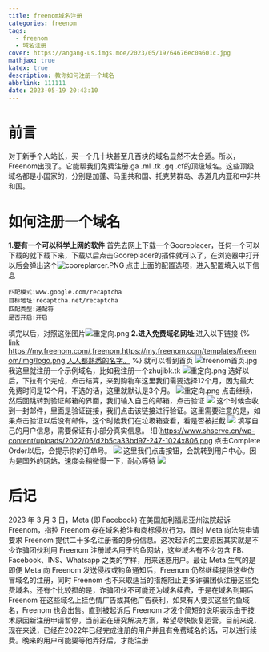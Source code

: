 ```yaml
---
title: freenom域名注册
categories: freenom
tags:
  - freenom
  - 域名注册
cover: https://angang-us.imgs.moe/2023/05/19/64676ec0a601c.jpg
mathjax: true
katex: true
description: 教你如何注册一个域名
abbrlink: 111111
date: 2023-05-19 20:43:10
---
```

# 前言
对于新手个人站长，买一个几十块甚至几百块的域名显然不太合适。所以，Freenom出现了。它能帮我们免费注册.ga .ml .tk .gq .cf的顶级域名。这些顶级域名都是小国家的，分别是加蓬、马里共和国、托克劳群岛、赤道几内亚和中非共和国。
# 如何注册一个域名
**1.要有一个可以科学上网的软件**
首先去网上下载一个Gooreplacer，任何一个可以下载的就下载下来，下载以后点击Gooreplacer的插件就可以了，在浏览器中打开以后会弹出这个![cooreplarcer.PNG](https://angang-us.imgs.moe/2023/05/19/6467718038da3.png)
点击上面的配置选项，进入配置填入以下信息
`````
匹配模式:www.google.com/recaptcha
目标地址:recaptcha.net/recaptcha
匹配类型:通配符
是否开启:开启
`````
填完以后，对照这张图片![重定向.png](https://angang-us.imgs.moe/2023/05/20/646831d25488d.png)
**2.进入免费域名网址**
进入以下链接
{% link https://my.freenom.com/,freenom,https://my.freenom.com/templates/freenom/img/logo.png,人人都熟悉的名字。 %}
就可以看到首页
![freenom首页.jpg](https://cdn-us.imgs.moe/2023/05/20/646840579245f.jpg)
我这里就注册一个示例域名，比如我注册一个zhujibk.tk
![重定向.png](https://www.shserve.cn/wp-content/uploads/2022/06/d2b5ca33bd97-242.png)
选好以后，下拉有个完成，点击结算，来到购物车这里我们需要选择12个月，因为最大免费时间是12个月。不选的话，这里就默认是3个月。
![重定向.png](https://www.shserve.cn/wp-content/uploads/2022/06/d2b5ca33bd97-244-1024x595.png)
点击继续，然后回跳转到验证邮箱的界面，我们输入自己的邮箱，点击验证
![](https://www.shserve.cn/wp-content/uploads/2022/06/d2b5ca33bd97-245-1024x514.png)
这个时候会收到一封邮件，里面是验证链接，我们点击该链接进行验证。这里需要注意的是，如果点击验证以后没有邮件，这个时候我们在垃圾箱查看，看是否被拦截
![](https://www.shserve.cn/wp-content/uploads/2022/06/d2b5ca33bd97-246.png)
填写自己的用户信息，需要保证有小部分真实信息。
![](https://www.shserve.cn/wp-content/uploads/2022/06/d2b5ca33bd97-247-1024x806.png
点击Complete Order以后，会提示你的订单号。
![](https://www.shserve.cn/wp-content/uploads/2022/06/d2b5ca33bd97-248.png)
这里我们点击按钮，会跳转到用户中心。因为是国外的网站，速度会稍微慢一下，耐心等待
![](https://www.shserve.cn/wp-content/uploads/2022/06/d2b5ca33bd97-249-1024x463.png)
# 后记
2023 年 3 月 3 日，Meta (即 Facebook) 在美国加利福尼亚州法院起诉 Freenom，指控 Freenom 存在域名抢注和商标侵权行为，同时 Meta 向法院申请要求 Freenom 提供二十多名注册者的身份信息。这次起诉的主要原因其实就是不少诈骗团伙利用 Freenom 注册域名用于钓鱼网站，这些域名有不少包含 FB、Facebook、INS、Whatsapp 之类的字样，用来迷惑用户。最让 Meta 生气的是即便 Meta 向 Freenom 发送侵权或钓鱼通知后，Freenom 仍然继续提供这些仿冒域名的注册，同时 Freenom 也不采取适当的措施阻止更多诈骗团伙注册这些免费域名。还有个比较损的是，诈骗团伙不可能还为域名续费，于是在域名到期后 Freenom 在这些域名上挂色情广告或其他广告获利，如果有人要买这些钓鱼域名，Freenom 也会出售。直到被起诉后 Freenom 才发个简短的说明表示由于技术原因新注册申请暂停，当前正在研究解决方案，希望尽快恢复运营。目前来说，现在来说，已经在2022年已经完成注册的用户并且有免费域名的话，可以进行续费。晚来的用户可能要等他弄好后，才能注册
